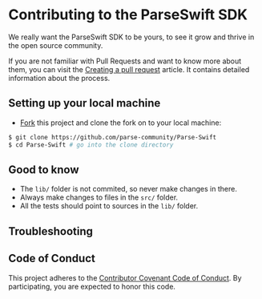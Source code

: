 # Contributing to the ParseSwift SDK

We really want the ParseSwift SDK to be yours, to see it grow and thrive in the open source community.

If you are not familiar with Pull Requests and want to know more about them, you can visit the [Creating a pull request](https://help.github.com/articles/creating-a-pull-request/) article. It contains detailed information about the process.

## Setting up your local machine

* [Fork](https://github.com/parse-community/Parse-Swift) this project and clone the fork on to your local machine:

```sh
$ git clone https://github.com/parse-community/Parse-Swift
$ cd Parse-Swift # go into the clone directory
```

## Good to know

* The `lib/` folder is not commited, so never make changes in there.
* Always make changes to files in the `src/` folder.
* All the tests should point to sources in the `lib/` folder.

## Troubleshooting

## Code of Conduct

This project adheres to the [Contributor Covenant Code of Conduct](https://github.com/parse-community/.github/blob/master/CODE_OF_CONDUCT.md). By participating, you are expected to honor this code.
